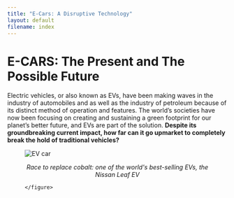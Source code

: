 ```yaml
---
title: "E-Cars: A Disruptive Technology"
layout: default
filename: index
--- 
```

  <body>
    <h1>E-CARS: The Present and The Possible Future</h1>
    <p>Electric vehicles, or also known as EVs, have been making waves in the industry of automobiles and as well as the 
      industry of petroleum because of its distinct method of operation and features. The world’s societies have now been 
      focusing on creating and sustaining a green footprint for our planet’s better future, and EVs are part of the solution. 
      <b>Despite its groundbreaking current impact, how far can it go upmarket to completely break the hold of traditional vehicles?</b></p>
    <figure>
      <img src="https://knowledge.wharton.upenn.edu/wp-content/uploads/2017/01/Nissan-Leaf.jpeg" alt="EV car">
      <figcaption><p align ="center"><i>Race to replace cobalt: one of the world's best-selling EVs, the Nissan Leaf EV</i></p></figcaption>
  
    </figure>

  </body>

